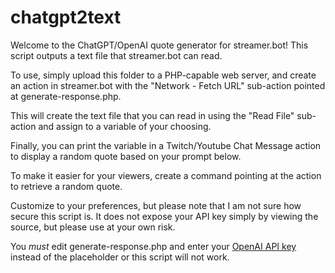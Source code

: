 # chatgpt2text

Welcome to the ChatGPT/OpenAI quote generator for streamer.bot!
This script outputs a text file that streamer.bot can read.

To use, simply upload this folder to a PHP-capable web server,
and create an action in streamer.bot with the "Network - Fetch URL" sub-action pointed at generate-response.php.

This will create the text file that you can read in using the "Read File" sub-action and assign to a variable of your choosing.

Finally, you can print the variable in a Twitch/Youtube Chat Message action to display a random quote based on your prompt below.

To make it easier for your viewers, create a command pointing at the action to retrieve a random quote.

Customize to your preferences, but please note that I am not sure how secure this script is.
It does not expose your API key simply by viewing the source, but please use at your own risk.

You *must* edit generate-response.php and enter your [OpenAI API key](https://platform.openai.com/account/api-keys) instead of the placeholder or this script will not work.
